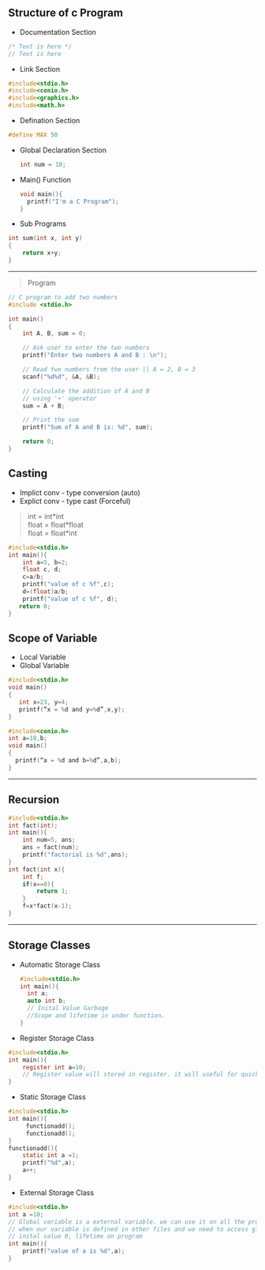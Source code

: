 ## Structure of c Program

- Documentation Section

```c
/* Text is here */
// Text is here
```

- Link Section

```c
#include<stdio.h>
#include<conio.h>
#include<graphics.h>
#include<math.h>
```

- Defination Section

```c
#define MAX 50
```

- Global Declaration Section

  ```c
  int num = 18;
  ```

- Main() Function

  ```c
  void main(){
    printf("I'm a C Program");
  }
  ```

- Sub Programs

```c
int sum(int x, int y)
{
    return x+y;
}
```

---

> Program

```c
// C program to add two numbers
#include <stdio.h>

int main()
{
	int A, B, sum = 0;

	// Ask user to enter the two numbers
	printf("Enter two numbers A and B : \n");

	// Read two numbers from the user || A = 2, B = 3
	scanf("%d%d", &A, &B);

	// Calculate the addition of A and B
	// using '+' operator
	sum = A + B;

	// Print the sum
	printf("Sum of A and B is: %d", sum);

	return 0;
}


```

## Casting

- Implict conv - type conversion (auto)
- Explict conv - type cast (Forceful)

> int = int\*int  
> float = float\*float  
> float = float\*int

```c
#include<stdio.h>
int main(){
    int a=5, b=2;
    float c, d;
    c=a/b;
    printf("value of c %f",c);
    d=(float)a/b;
    printf("value of c %f", d);
   return 0;
}
```

## Scope of Variable

- Local Variable
- Global Variable

```c
#include<stdio.h>
void main()
{
   int x=23, y=4;
   printf(“x = %d and y=%d”,x,y);
}
```

```c
#include<conio.h>
int a=10,b;
void main()
{
  printf(“a = %d and b=%d”,a,b);
}
```

---

## Recursion

```c
#include<stdio.h>
int fact(int);
int main(){
    int num=5, ans;
    ans = fact(num);
    printf("factorial is %d",ans);
}
int fact(int x){
    int f;
    if(x==0){
        return 1;
    }
    f=x*fact(x-1);
}
```

---

## Storage Classes

- Automatic Storage Class
  ```c
  #include<stdio.h>
  int main(){
    int a;
    auto int b;
    // Inital Value Garbage
    //Scope and lifetime in under function.
  }
  ```
- Register Storage Class

```c
#include<stdio.h>
int main(){
    register int a=10;
    // Register value will stored in register. it will useful for quick access
}
```

- Static Storage Class

```c
#include<stdio.h>
int main(){
     functionadd();
     functionadd();
}
functionadd(){
    static int a =1;
    printf("%d",a);
    a++;
}
```

- External Storage Class

```c
#include<stdio.h>
int a =10;
// Global variable is a external variable. we can use it on all the program anywhere.
// when our variable is defined in other files and we need to access global variable data then we will use extern keyword.
// inital value 0, lifetime on program
int main(){
    printf("value of a is %d",a);
}
```

